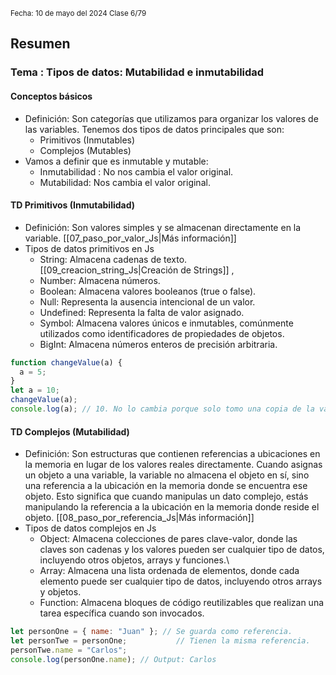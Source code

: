 <sub> Fecha: 10 de mayo del 2024 </sub>
<sub> Clase 6/79 </sub>
## Resumen

### Tema :  Tipos de datos: Mutabilidad e inmutabilidad
#### Conceptos básicos

- Definición: Son categorías que utilizamos para organizar los valores de las variables. Tenemos dos tipos de datos principales que son:
	- Primitivos (Inmutables)
	- Complejos (Mutables)
- Vamos a definir que es inmutable y mutable:
	- Inmutabilidad : No nos cambia el valor original.
	- Mutabilidad: Nos cambia el valor original.
#### TD Primitivos (Inmutabilidad) 

- Definición: Son valores simples y se almacenan directamente en la variable. [[07_paso_por_valor_Js|Más información]]
- Tipos de datos primitivos en Js
	- String: Almacena cadenas de texto. [[09_creacion_string_Js|Creación de Strings]] ,  
	- Number: Almacena números.
	- Boolean: Almacena valores booleanos (true o false).
	- Null: Representa la ausencia intencional de un valor.
	- Undefined: Representa la falta de valor asignado.
	- Symbol: Almacena valores únicos e inmutables, comúnmente utilizados como identificadores de propiedades de objetos.
	- BigInt: Almacena números enteros de precisión arbitraria.

```JavaScript
function changeValue(a) {
  a = 5;
}
let a = 10;
changeValue(a);
console.log(a); // 10. No lo cambia porque solo tomo una copia de la variable, mas no tomo la original.
```
#### TD Complejos (Mutabilidad)

- Definición: Son estructuras que contienen referencias a ubicaciones en la memoria en lugar de los valores reales directamente. Cuando asignas un objeto a una variable, la variable no almacena el objeto en sí, sino una referencia a la ubicación en la memoria donde se encuentra ese objeto. Esto significa que cuando manipulas un dato complejo, estás manipulando la referencia a la ubicación en la memoria donde reside el objeto. [[08_paso_por_referencia_Js|Más información]] 
- Tipos de datos complejos en Js
	- Object: Almacena colecciones de pares clave-valor, donde las claves son cadenas y los valores pueden ser cualquier tipo de datos, incluyendo otros objetos, arrays y funciones.\
	- Array: Almacena una lista ordenada de elementos, donde cada elemento puede ser cualquier tipo de datos, incluyendo otros arrays y objetos.
	- Function: Almacena bloques de código reutilizables que realizan una tarea específica cuando son invocados.
	  
```JavaScript
let personOne = { name: "Juan" }; // Se guarda como referencia.
let personTwe = personOne;           // Tienen la misma referencia.
personTwe.name = "Carlos";
console.log(personOne.name); // Output: Carlos
 